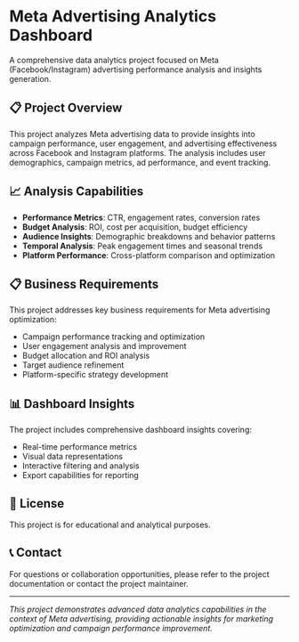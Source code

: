 # Meta Advertising Analytics Dashboard

A comprehensive data analytics project focused on Meta (Facebook/Instagram) advertising performance analysis and insights generation.

## 📋 Project Overview

This project analyzes Meta advertising data to provide insights into campaign performance, user engagement, and advertising effectiveness across Facebook and Instagram platforms. The analysis includes user demographics, campaign metrics, ad performance, and event tracking.



## 📈 Analysis Capabilities

- **Performance Metrics**: CTR, engagement rates, conversion rates
- **Budget Analysis**: ROI, cost per acquisition, budget efficiency
- **Audience Insights**: Demographic breakdowns and behavior patterns
- **Temporal Analysis**: Peak engagement times and seasonal trends
- **Platform Performance**: Cross-platform comparison and optimization

## 📋 Business Requirements

This project addresses key business requirements for Meta advertising optimization:
- Campaign performance tracking and optimization
- User engagement analysis and improvement
- Budget allocation and ROI analysis
- Target audience refinement
- Platform-specific strategy development


## 📊 Dashboard Insights

The project includes comprehensive dashboard insights covering:
- Real-time performance metrics
- Visual data representations
- Interactive filtering and analysis
- Export capabilities for reporting


## 📄 License

This project is for educational and analytical purposes.

## 📞 Contact

For questions or collaboration opportunities, please refer to the project documentation or contact the project maintainer.

---

*This project demonstrates advanced data analytics capabilities in the context of Meta advertising, providing actionable insights for marketing optimization and campaign performance improvement.*



